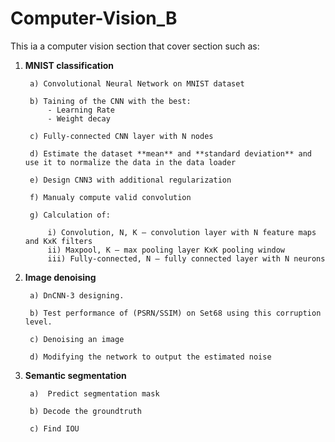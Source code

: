 # Computer-Vision_B

This ia a computer vision section that cover section such as: 

1) **MNIST classification**

		a) Convolutional Neural Network on MNIST dataset

		b) Taining of the CNN with the best:
			- Learning Rate 
			- Weight decay

		c) Fully-connected CNN layer with N nodes

		d) Estimate the dataset **mean** and **standard deviation** and use it to normalize the data in the data loader

		e) Design CNN3 with additional regularization

		f) Manualy compute valid convolution

		g) Calculation of:

			i) Convolution, N, K – convolution layer with N feature maps and KxK filters
			ii) Maxpool, K – max pooling layer KxK pooling window
			iii) Fully-connected, N – fully connected layer with N neurons

2) **Image denoising** 

		a) DnCNN-3 designing.

		b) Test performance of (PSRN/SSIM) on Set68 using this corruption level.

		c) Denoising an image

		d) Modifying the network to output the estimated noise

3) **Semantic segmentation** 

		a)  Predict segmentation mask 

		b) Decode the groundtruth

		c) Find IOU


